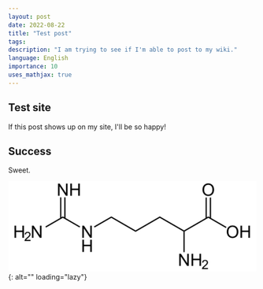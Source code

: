 ```yaml
---
layout: post
date: 2022-08-22
title: "Test post"
tags: 
description: "I am trying to see if I'm able to post to my wiki."
language: English
importance: 10
uses_mathjax: true
---
```


## Test site

If this post shows up on my site, I'll be so happy!

## Success

Sweet.

![](image/arginine.png){: alt="" loading="lazy"}
